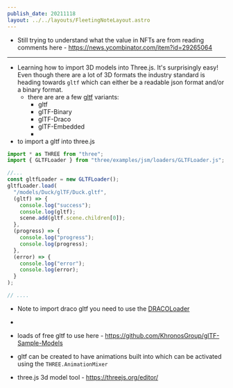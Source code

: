 ```yaml
---
publish_date: 20211118    
layout: ../../layouts/FleetingNoteLayout.astro
---
```

- Still trying to understand what the value in NFTs are from reading comments here - https://news.ycombinator.com/item?id=29265064

---

- Learning how to import 3D models into Three.js. It's surprisingly easy! Even though there are a lot of 3D formats the industry standard is heading towards `gltf` which can either be a readable json format and/or a binary format.
   - there are are a few [gltf](gltf.md) variants:
       - gltf
       - glTF-Binary
       - glTF-Draco
       - glTF-Embedded
       - 
- to import a gltf into three.js
```js
import * as THREE from "three";
import { GLTFLoader } from "three/examples/jsm/loaders/GLTFLoader.js";

//...
const gltfLoader = new GLTFLoader();
gltfLoader.load(
  "/models/Duck/glTF/Duck.gltf",
  (gltf) => {
    console.log("success");
    console.log(gltf);
    scene.add(gltf.scene.children[0]);
  },
  (progress) => {
    console.log("progress");
    console.log(progress);
  },
  (error) => {
    console.log("error");
    console.log(error);
  }
);

// ....

```
- Note to import draco gltf you need to use the [DRACOLoader](https://threejs.org/docs/#examples/en/loaders/DRACOLoader) 
- 

- loads of free gltf to use here - https://github.com/KhronosGroup/glTF-Sample-Models

- gltf can be created to have animations built into which can be activated using the `THREE.AnimationMixer`

- three.js 3d model tool - https://threejs.org/editor/
